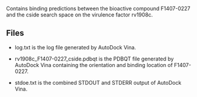 Contains binding predictions between the bioactive compound F1407-0227 and the cside search space on the virulence factor rv1908c.

## Files

- log.txt is the log file generated by AutoDock Vina.

- rv1908c_F1407-0227_cside.pdbqt is the PDBQT file generated by AutoDock Vina containing the orientation and binding location of F1407-0227.

- stdoe.txt is the combined STDOUT and STDERR output of AutoDock Vina.

